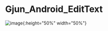 # Gjun_Android_EditText

![image](https://github.com/pighaddt/Gjun_Android_EditText/blob/master/11232.PNG){:height="50%" width="50%"}
